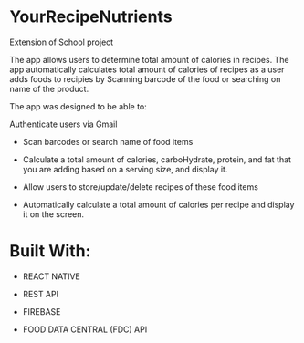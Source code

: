 # YourRecipeNutrients

Extension of School project

The app allows users to determine total amount of calories in recipes. The app automatically calculates total amount of calories of recipes 
as a user adds foods to recipies by Scanning barcode of the food or searching on name of the product. 

The app was designed to be able to:

Authenticate users via Gmail

- Scan barcodes or search name of food items

- Calculate a total amount of calories, carboHydrate, protein, and fat that you are adding based on a serving size, and display it.

- Allow users to store/update/delete recipes of these food items

- Automatically calculate a total amount of calories per recipe and display it on the screen.

# Built With:

- REACT NATIVE

- REST API

- FIREBASE

- FOOD DATA CENTRAL (FDC) API
